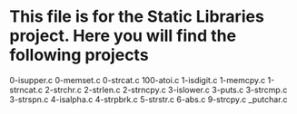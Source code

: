 # This file is for the Static Libraries project. Here you will find the following projects

0-isupper.c
0-memset.c
0-strcat.c
100-atoi.c
1-isdigit.c
1-memcpy.c
1-strncat.c
2-strchr.c
2-strlen.c
2-strncpy.c
3-islower.c
3-puts.c
3-strcmp.c
3-strspn.c
4-isalpha.c
4-strpbrk.c
5-strstr.c
6-abs.c
9-strcpy.c
_putchar.c